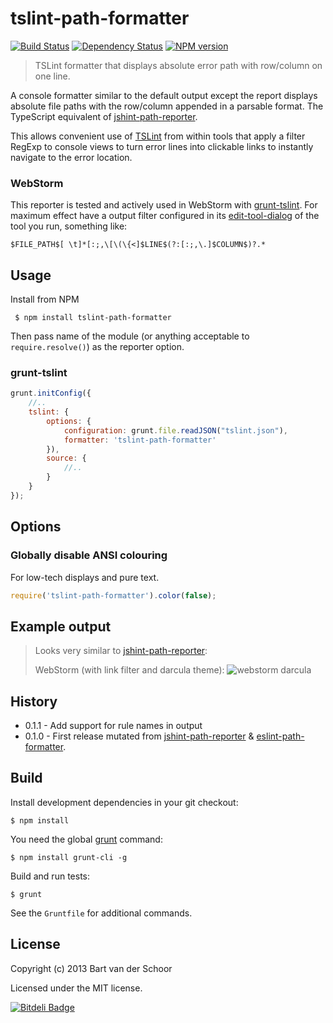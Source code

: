 # tslint-path-formatter

[![Build Status](https://secure.travis-ci.org/Bartvds/tslint-path-formatter.png?branch=master)](http://travis-ci.org/Bartvds/tslint-path-formatter) [![Dependency Status](https://gemnasium.com/Bartvds/tslint-path-formatter.png)](https://gemnasium.com/Bartvds/tslint-path-formatter) [![NPM version](https://badge.fury.io/js/tslint-path-formatter.png)](http://badge.fury.io/js/tslint-path-formatter)

> TSLint formatter that displays absolute error path with row/column on one line.

A console formatter similar to the default output except the report displays absolute file paths with the row/column appended in a parsable format. The TypeScript equivalent of [jshint-path-reporter](https://github.com/Bartvds/jshint-path-reporter).

This allows convenient use of [TSLint](https://github.com/palantir/tslint) from within tools that apply a filter RegExp to console views to turn error lines into clickable links to instantly navigate to the error location.

### WebStorm

This reporter is tested and actively used in WebStorm with [grunt-tslint](https://github.com/palantir/grunt-tslint). For maximum effect have a output filter configured in its [edit-tool-dialog](https://www.jetbrains.com/webstorm/webhelp/edit-tool-dialog.html) of the tool you run, something like:

````
$FILE_PATH$[ \t]*[:;,\[\(\{<]$LINE$(?:[:;,\.]$COLUMN$)?.*
````

## Usage

Install from NPM
````
 $ npm install tslint-path-formatter
````

Then pass name of the module (or anything acceptable to `require.resolve()`) as the reporter option.

### grunt-tslint

````js
grunt.initConfig({
	//..
	tslint: {
		options: {
			configuration: grunt.file.readJSON("tslint.json"),
			formatter: 'tslint-path-formatter'
		}),
		source: {
			//..
		}
	}
});
````

## Options

### Globally disable ANSI colouring

For low-tech displays and pure text.
````js
require('tslint-path-formatter').color(false);
````

## Example output

> Looks very similar to [jshint-path-reporter](https://github.com/Bartvds/jshint-path-reporter):
>  
> WebStorm (with link filter and darcula theme):
> ![webstorm darcula](https://raw.github.com/Bartvds/jshint-path-reporter/master/media/example_output_webstorm.png)

## History

* 0.1.1 - Add support for rule names in output
* 0.1.0 - First release mutated from [jshint-path-reporter](https://github.com/Bartvds/jshint-path-reporter) & [eslint-path-formatter](https://github.com/Bartvds/eslint-path-formatter).

## Build

Install development dependencies in your git checkout:
````
$ npm install
````

You need the global [grunt](http://gruntjs.com) command:
````
$ npm install grunt-cli -g
````

Build and run tests:
````
$ grunt
````

See the `Gruntfile` for additional commands.

## License

Copyright (c) 2013 Bart van der Schoor

Licensed under the MIT license.




[![Bitdeli Badge](https://d2weczhvl823v0.cloudfront.net/Bartvds/tslint-path-formatter/trend.png)](https://bitdeli.com/free "Bitdeli Badge")

